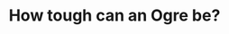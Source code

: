 ---
layout: post
type: [episode, adventurebook]
title: How tough can an Ogre be?
abnumber: 2
section: 0
part: 4
description: We found our way out of the Darkwood Forest, but without the war hammer which the dwarves need to vanquish their enemies. So we need to reset our adventure for the second time, only to try out new paths and encountereven more powerful monsters than before. What will it take to be successful?
image: /images/banners/ab02banner.jpg
audio: Adv--Book-2-How-tough-can-an-Ogre-be-e247r0r
video: ab02part4
youtube: dbPfmmJlDIs
transcript: 0
speakers: [William Blacoe, Steven Guscott]
categories: [RPG, adventure-book]
tags: []
comments: true
---